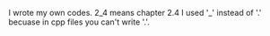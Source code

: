 I wrote my own codes.
2_4 means chapter 2.4 I used '_' instead of '.' becuase in cpp files you can't write '.'.
